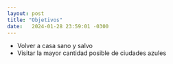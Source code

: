 ```yaml
---
layout: post
title: "Objetivos"
date:   2024-01-28 23:59:01 -0300
---
```

<ul>
	<li>Volver a casa sano y salvo</li>
	<li>Visitar la mayor cantidad posible de ciudades azules</li>
</ul>

